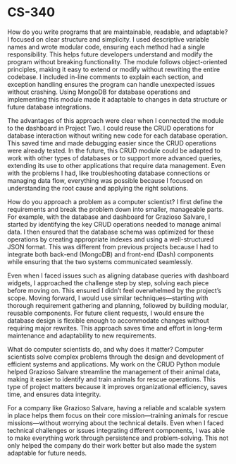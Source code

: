# CS-340

How do you write programs that are maintainable, readable, and adaptable?
I focused on clear structure and simplicity. I used descriptive variable names and wrote modular code, ensuring each method had a single responsibility. This helps future developers understand and modify the program without breaking functionality. The module follows object-oriented principles, making it easy to extend or modify without rewriting the entire codebase. I included in-line comments to explain each section, and exception handling ensures the program can handle unexpected issues without crashing. Using MongoDB for database operations and implementing this module made it adaptable to changes in data structure or future database integrations.

The advantages of this approach were clear when I connected the module to the dashboard in Project Two. I could reuse the CRUD operations for database interaction without writing new code for each database operation. This saved time and made debugging easier since the CRUD operations were already tested. In the future, this CRUD module could be adapted to work with other types of databases or to support more advanced queries, extending its use to other applications that require data management. Even with the problems I had, like troubleshooting database connections or managing data flow, everything was possible because I focused on understanding the root cause and applying the right solutions.

How do you approach a problem as a computer scientist?
I first define the requirements and break the problem down into smaller, manageable parts. For example, with the database and dashboard for Grazioso Salvare, I started by identifying the key CRUD operations needed to manage animal data. I then ensured that the database schema was optimized for these operations by creating appropriate indexes and using a well-structured JSON format. This was different from previous projects because I had to integrate both back-end (MongoDB) and front-end (Dash) components while ensuring that the two systems communicated seamlessly.

Even when I faced issues such as aligning database queries with dashboard widgets, I approached the challenge step by step, solving each piece before moving on. This ensured I didn’t feel overwhelmed by the project’s scope. Moving forward, I would use similar techniques—starting with thorough requirement gathering and planning, followed by building modular, reusable components. For future client requests, I would ensure the database design is flexible enough to accommodate changes without requiring major rewrites. This approach saves time and effort in long-term maintenance and adaptability to new requirements.

What do computer scientists do, and why does it matter?
Computer scientists solve complex problems through the design and development of efficient systems and applications. My work on the CRUD Python module helped Grazioso Salvare streamline the management of their animal data, making it easier to identify and train animals for rescue operations. This type of project matters because it improves organizational efficiency, saves time, and ensures data integrity.

For a company like Grazioso Salvare, having a reliable and scalable system in place helps them focus on their core mission—training animals for rescue missions—without worrying about the technical details. Even when I faced technical challenges or issues integrating different components, I was able to make everything work through persistence and problem-solving. This not only helped the company do their work better but also made the system adaptable for future needs.
